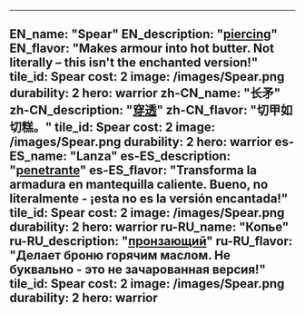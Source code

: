 ---

EN_name: "Spear"
EN_description: "<u>piercing</u>"
EN_flavor: "Makes armour into hot butter. Not literally – this isn't the enchanted version!"
tile_id: Spear
cost: 2
image: /images/Spear.png
durability: 2
hero: warrior
zh-CN_name: "长矛"
zh-CN_description: "<u>穿透</u>"
zh-CN_flavor: "切甲如切糕。"
tile_id: Spear
cost: 2
image: /images/Spear.png
durability: 2
hero: warrior
es-ES_name: "Lanza"
es-ES_description: "<u>penetrante</u>"
es-ES_flavor: "Transforma la armadura en mantequilla caliente. Bueno, no literalmente - ¡esta no es la versión encantada!"
tile_id: Spear
cost: 2
image: /images/Spear.png
durability: 2
hero: warrior
ru-RU_name: "Копье"
ru-RU_description: "<u>пронзающий</u>"
ru-RU_flavor: "Делает броню горячим маслом. Не буквально - это не зачарованная версия!"
tile_id: Spear
cost: 2
image: /images/Spear.png
durability: 2
hero: warrior
---